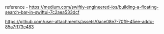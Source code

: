 reference - https://medium.com/swiftly-engineered-ios/building-a-floating-search-bar-in-swiftui-7c2aea533dcf

https://github.com/user-attachments/assets/0ace08e7-70f9-45ee-addc-85a7ff73e483

